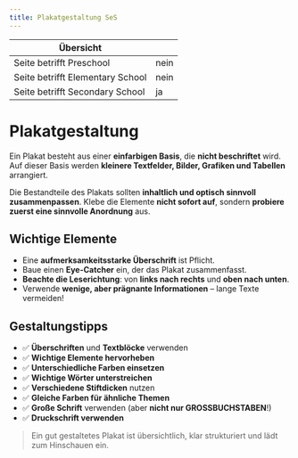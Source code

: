 ```yaml
---
title: Plakatgestaltung SeS
---
```

| Übersicht | |
| --- | --- |
| Seite betrifft Preschool | nein |
| Seite betrifft Elementary School | nein |
| Seite betrifft Secondary School | ja |

# Plakatgestaltung

Ein Plakat besteht aus einer **einfarbigen Basis**, die **nicht beschriftet** wird. Auf dieser Basis werden **kleinere Textfelder, Bilder, Grafiken und Tabellen** arrangiert.

Die Bestandteile des Plakats sollten **inhaltlich und optisch sinnvoll zusammenpassen**. Klebe die Elemente **nicht sofort auf**, sondern **probiere zuerst eine sinnvolle Anordnung** aus.

## Wichtige Elemente

- Eine **aufmerksamkeitsstarke Überschrift** ist Pflicht.
- Baue einen **Eye-Catcher** ein, der das Plakat zusammenfasst.
- **Beachte die Leserichtung**: von **links nach rechts** und **oben nach unten**.
- Verwende **wenige, aber prägnante Informationen** – lange Texte vermeiden!

## Gestaltungstipps

- ✅ **Überschriften** und **Textblöcke** verwenden
- ✅ **Wichtige Elemente hervorheben**
- ✅ **Unterschiedliche Farben einsetzen**
- ✅ **Wichtige Wörter unterstreichen**
- ✅ **Verschiedene Stiftdicken** nutzen
- ✅ **Gleiche Farben für ähnliche Themen**
- ✅ **Große Schrift** verwenden (aber **nicht nur GROSSBUCHSTABEN**!)
- ✅ **Druckschrift verwenden**

> Ein gut gestaltetes Plakat ist übersichtlich, klar strukturiert und lädt zum Hinschauen ein.
